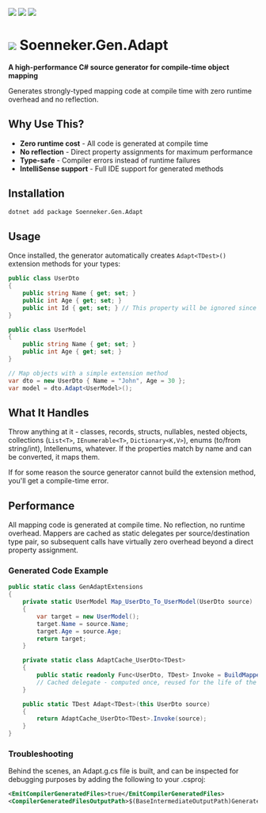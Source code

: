 ﻿[![](https://img.shields.io/nuget/v/soenneker.gen.adapt.svg?style=for-the-badge)](https://www.nuget.org/packages/soenneker.gen.adapt/)
[![](https://img.shields.io/github/actions/workflow/status/soenneker/soenneker.gen.adapt/publish-package.yml?style=for-the-badge)](https://github.com/soenneker/soenneker.gen.adapt/actions/workflows/publish-package.yml)
[![](https://img.shields.io/nuget/dt/soenneker.gen.adapt.svg?style=for-the-badge)](https://www.nuget.org/packages/soenneker.gen.adapt/)

# ![](https://user-images.githubusercontent.com/4441470/224455560-91ed3ee7-f510-4041-a8d2-3fc093025112.png) Soenneker.Gen.Adapt

**A high-performance C# source generator for compile-time object mapping**

Generates strongly-typed mapping code at compile time with zero runtime overhead and no reflection.

## Why Use This?

- **Zero runtime cost** - All code is generated at compile time
- **No reflection** - Direct property assignments for maximum performance
- **Type-safe** - Compiler errors instead of runtime failures
- **IntelliSense support** - Full IDE support for generated methods

## Installation

```bash
dotnet add package Soenneker.Gen.Adapt
```

## Usage

Once installed, the generator automatically creates `Adapt<TDest>()` extension methods for your types:

```csharp
public class UserDto
{
    public string Name { get; set; }
    public int Age { get; set; }
    public int Id { get; set; } // This property will be ignored since it doesn't exist in UserModel
}

public class UserModel
{
    public string Name { get; set; }
    public int Age { get; set; }
}

// Map objects with a simple extension method
var dto = new UserDto { Name = "John", Age = 30 };
var model = dto.Adapt<UserModel>();
```

## What It Handles

Throw anything at it - classes, records, structs, nullables, nested objects, collections (`List<T>`, `IEnumerable<T>`, `Dictionary<K,V>`), enums (to/from string/int), Intellenums, whatever. If the properties match by name and can be converted, it maps them. 

If for some reason the source generator cannot build the extension method, you'll get a compile-time error.

## Performance

All mapping code is generated at compile time. No reflection, no runtime overhead. Mappers are cached as static delegates per source/destination type pair, so subsequent calls have virtually zero overhead beyond a direct property assignment.

### Generated Code Example

```csharp
public static class GenAdaptExtensions
{
    private static UserModel Map_UserDto_To_UserModel(UserDto source)
    {
        var target = new UserModel();
        target.Name = source.Name;
        target.Age = source.Age;
        return target;
    }

    private static class AdaptCache_UserDto<TDest>
    {
        public static readonly Func<UserDto, TDest> Invoke = BuildMapper();
        // Cached delegate - computed once, reused for the life of the application
    }

    public static TDest Adapt<TDest>(this UserDto source)
    {
        return AdaptCache_UserDto<TDest>.Invoke(source);
    }
}
```

### Troubleshooting

Behind the scenes, an Adapt.g.cs file is built, and can be inspected for debugging purposes by adding the following to your .csproj:

```xml
<EmitCompilerGeneratedFiles>true</EmitCompilerGeneratedFiles>
<CompilerGeneratedFilesOutputPath>$(BaseIntermediateOutputPath)Generated</CompilerGeneratedFilesOutputPath>
```